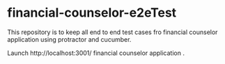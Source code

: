 # financial-counselor-e2eTest
This repository is to keep all end to end test cases fro financial counselor application using protractor and cucumber.

Launch http://localhost:3001/ financial counselor application .


